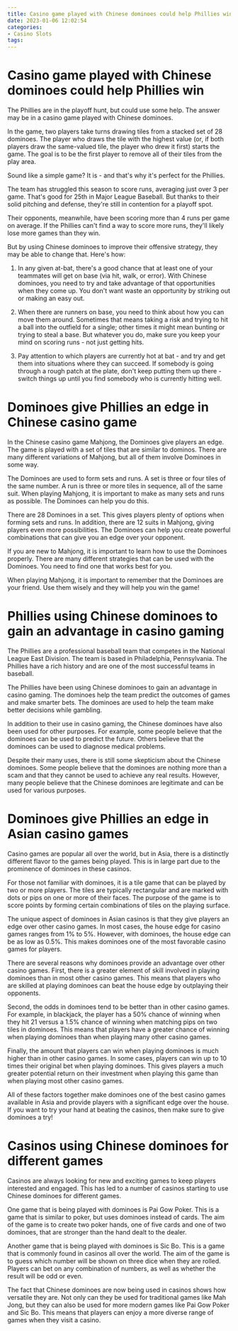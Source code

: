 ```yaml
---
title: Casino game played with Chinese dominoes could help Phillies win
date: 2023-01-06 12:02:54
categories:
- Casino Slots
tags:
---
```



#  Casino game played with Chinese dominoes could help Phillies win

The Phillies are in the playoff hunt, but could use some help. The answer may be in a casino game played with Chinese dominoes.

In the game, two players take turns drawing tiles from a stacked set of 28 dominoes. The player who draws the tile with the highest value (or, if both players draw the same-valued tile, the player who drew it first) starts the game. The goal is to be the first player to remove all of their tiles from the play area.

Sound like a simple game? It is - and that's why it's perfect for the Phillies.

The team has struggled this season to score runs, averaging just over 3 per game. That's good for 25th in Major League Baseball. But thanks to their solid pitching and defense, they're still in contention for a playoff spot.

Their opponents, meanwhile, have been scoring more than 4 runs per game on average. If the Phillies can't find a way to score more runs, they'll likely lose more games than they win.

But by using Chinese dominoes to improve their offensive strategy, they may be able to change that. Here's how:

1) In any given at-bat, there's a good chance that at least one of your teammates will get on base (via hit, walk, or error). With Chinese dominoes, you need to try and take advantage of that opportunities when they come up. You don't want waste an opportunity by striking out or making an easy out.

2) When there are runners on base, you need to think about how you can move them around. Sometimes that means taking a risk and trying to hit a ball into the outfield for a single; other times it might mean bunting or trying to steal a base. But whatever you do, make sure you keep your mind on scoring runs - not just getting hits.

3) Pay attention to which players are currently hot at bat - and try and get them into situations where they can succeed. If somebody is going through a rough patch at the plate, don't keep putting them up there - switch things up until you find somebody who is currently hitting well.

#  Dominoes give Phillies an edge in Chinese casino game

In the Chinese casino game Mahjong, the Dominoes give players an edge. The game is played with a set of tiles that are similar to dominos. There are many different variations of Mahjong, but all of them involve Dominoes in some way.

The Dominoes are used to form sets and runs. A set is three or four tiles of the same number. A run is three or more tiles in sequence, all of the same suit. When playing Mahjong, it is important to make as many sets and runs as possible. The Dominoes can help you do this.

There are 28 Dominoes in a set. This gives players plenty of options when forming sets and runs. In addition, there are 12 suits in Mahjong, giving players even more possibilities. The Dominoes can help you create powerful combinations that can give you an edge over your opponent.

If you are new to Mahjong, it is important to learn how to use the Dominoes properly. There are many different strategies that can be used with the Dominoes. You need to find one that works best for you.

When playing Mahjong, it is important to remember that the Dominoes are your friend. Use them wisely and they will help you win the game!

#  Phillies using Chinese dominoes to gain an advantage in casino gaming

The Phillies are a professional baseball team that competes in the National League East Division. The team is based in Philadelphia, Pennsylvania. The Phillies have a rich history and are one of the most successful teams in baseball.

The Phillies have been using Chinese dominoes to gain an advantage in casino gaming. The dominoes help the team predict the outcomes of games and make smarter bets. The dominoes are used to help the team make better decisions while gambling.

In addition to their use in casino gaming, the Chinese dominoes have also been used for other purposes. For example, some people believe that the dominoes can be used to predict the future. Others believe that the dominoes can be used to diagnose medical problems.

Despite their many uses, there is still some skepticism about the Chinese dominoes. Some people believe that the dominoes are nothing more than a scam and that they cannot be used to achieve any real results. However, many people believe that the Chinese dominoes are legitimate and can be used for various purposes.

#  Dominoes give Phillies an edge in Asian casino games

Casino games are popular all over the world, but in Asia, there is a distinctly different flavor to the games being played. This is in large part due to the prominence of dominoes in these casinos.

For those not familiar with dominoes, it is a tile game that can be played by two or more players. The tiles are typically rectangular and are marked with dots or pips on one or more of their faces. The purpose of the game is to score points by forming certain combinations of tiles on the playing surface.

The unique aspect of dominoes in Asian casinos is that they give players an edge over other casino games. In most cases, the house edge for casino games ranges from 1% to 5%. However, with dominoes, the house edge can be as low as 0.5%. This makes dominoes one of the most favorable casino games for players.

There are several reasons why dominoes provide an advantage over other casino games. First, there is a greater element of skill involved in playing dominoes than in most other casino games. This means that players who are skilled at playing dominoes can beat the house edge by outplaying their opponents.

Second, the odds in dominoes tend to be better than in other casino games. For example, in blackjack, the player has a 50% chance of winning when they hit 21 versus a 1.5% chance of winning when matching pips on two tiles in dominoes. This means that players have a greater chance of winning when playing dominoes than when playing many other casino games.

Finally, the amount that players can win when playing dominoes is much higher than in other casino games. In some cases, players can win up to 10 times their original bet when playing dominoes. This gives players a much greater potential return on their investment when playing this game than when playing most other casino games.

All of these factors together make dominoes one of the best casino games available in Asia and provide players with a significant edge over the house. If you want to try your hand at beating the casinos, then make sure to give dominoes a try!

#  Casinos using Chinese dominoes for different games

Casinos are always looking for new and exciting games to keep players interested and engaged. This has led to a number of casinos starting to use Chinese dominoes for different games.

One game that is being played with dominoes is Pai Gow Poker. This is a game that is similar to poker, but uses dominoes instead of cards. The aim of the game is to create two poker hands, one of five cards and one of two dominoes, that are stronger than the hand dealt to the dealer.

Another game that is being played with dominoes is Sic Bo. This is a game that is commonly found in casinos all over the world. The aim of the game is to guess which number will be shown on three dice when they are rolled. Players can bet on any combination of numbers, as well as whether the result will be odd or even.

The fact that Chinese dominoes are now being used in casinos shows how versatile they are. Not only can they be used for traditional games like Mah Jong, but they can also be used for more modern games like Pai Gow Poker and Sic Bo. This means that players can enjoy a more diverse range of games when they visit a casino.